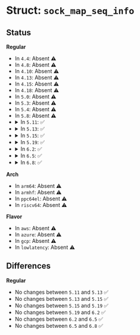 # Struct: <code>sock_map_seq_info</code>

## Status
<b>Regular</b>
<ul>
<li>
In <code>4.4</code>: Absent ⚠️
</li>
<li>
In <code>4.8</code>: Absent ⚠️
</li>
<li>
In <code>4.10</code>: Absent ⚠️
</li>
<li>
In <code>4.13</code>: Absent ⚠️
</li>
<li>
In <code>4.15</code>: Absent ⚠️
</li>
<li>
In <code>4.18</code>: Absent ⚠️
</li>
<li>
In <code>5.0</code>: Absent ⚠️
</li>
<li>
In <code>5.3</code>: Absent ⚠️
</li>
<li>
In <code>5.4</code>: Absent ⚠️
</li>
<li>
In <code>5.8</code>: Absent ⚠️
</li>
<li>
<details>
<summary>In <code>5.11</code>: ✅</summary>

```c
struct sock_map_seq_info {
    struct bpf_map *map;
    struct sock *sk;
    u32 index;
};
```
</details>
</li>
<li>
<details>
<summary>In <code>5.13</code>: ✅</summary>

```c
struct sock_map_seq_info {
    struct bpf_map *map;
    struct sock *sk;
    u32 index;
};
```
</details>
</li>
<li>
<details>
<summary>In <code>5.15</code>: ✅</summary>

```c
struct sock_map_seq_info {
    struct bpf_map *map;
    struct sock *sk;
    u32 index;
};
```
</details>
</li>
<li>
<details>
<summary>In <code>5.19</code>: ✅</summary>

```c
struct sock_map_seq_info {
    struct bpf_map *map;
    struct sock *sk;
    u32 index;
};
```
</details>
</li>
<li>
<details>
<summary>In <code>6.2</code>: ✅</summary>

```c
struct sock_map_seq_info {
    struct bpf_map *map;
    struct sock *sk;
    u32 index;
};
```
</details>
</li>
<li>
<details>
<summary>In <code>6.5</code>: ✅</summary>

```c
struct sock_map_seq_info {
    struct bpf_map *map;
    struct sock *sk;
    u32 index;
};
```
</details>
</li>
<li>
<details>
<summary>In <code>6.8</code>: ✅</summary>

```c
struct sock_map_seq_info {
    struct bpf_map *map;
    struct sock *sk;
    u32 index;
};
```
</details>
</li>
</ul>
<b>Arch</b>
<ul>
<li>
In <code>arm64</code>: Absent ⚠️
</li>
<li>
In <code>armhf</code>: Absent ⚠️
</li>
<li>
In <code>ppc64el</code>: Absent ⚠️
</li>
<li>
In <code>riscv64</code>: Absent ⚠️
</li>
</ul>
<b>Flavor</b>
<ul>
<li>
In <code>aws</code>: Absent ⚠️
</li>
<li>
In <code>azure</code>: Absent ⚠️
</li>
<li>
In <code>gcp</code>: Absent ⚠️
</li>
<li>
In <code>lowlatency</code>: Absent ⚠️
</li>
</ul>

## Differences
<b>Regular</b>
<ul>
<li>
No changes between <code>5.11</code> and <code>5.13</code> ✅
</li>
<li>
No changes between <code>5.13</code> and <code>5.15</code> ✅
</li>
<li>
No changes between <code>5.15</code> and <code>5.19</code> ✅
</li>
<li>
No changes between <code>5.19</code> and <code>6.2</code> ✅
</li>
<li>
No changes between <code>6.2</code> and <code>6.5</code> ✅
</li>
<li>
No changes between <code>6.5</code> and <code>6.8</code> ✅
</li>
</ul>

